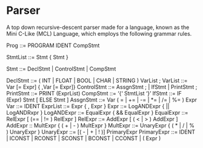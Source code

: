 # Parser
A top down recursive-descent parser made for a language, known as the Mini C-Like (MCL) Language, which employs the following grammar rules.

Prog ::= PROGRAM IDENT CompStmt

StmtList ::= Stmt { Stmt }

Stmt ::= DeclStmt | ControlStmt | CompStmt

DeclStmt ::= ( INT | FLOAT | BOOL | CHAR | STRING ) VarList ;
VarList ::= Var [= Expr] { ,Var [= Expr]}
ControlStmt ::= AssgnStmt ; | IfStmt | PrintStmt ;
PrintStmt ::= PRINT (ExprList)
CompStmt ::= ‘{‘ StmtList ‘}’
IfStmt ::= IF (Expr) Stmt [ ELSE Stmt ]
AssgnStmt ::= Var ( = | += | -= | *= | /= | %= ) Expr
Var ::= IDENT
ExprList ::= Expr { , Expr }
Expr ::= LogANDExpr { || LogANDRxpr }
LogANDExpr ::= EqualExpr { && EqualExpr }
EqualExpr ::= RelExpr [ (== | != ) RelExpr ]
RelExpr ::= AddExpr [ ( < | > ) AddExpr ]
AddExpr :: MultExpr { ( + | - ) MultExpr }
MultExpr ::= UnaryExpr { ( * | / | % ) UnaryExpr }
UnaryExpr ::= [( - | + | ! )] PrimaryExpr
PrimaryExpr ::= IDENT | ICONST | RCONST | SCONST | BCONST | CCONST | ( Expr )

